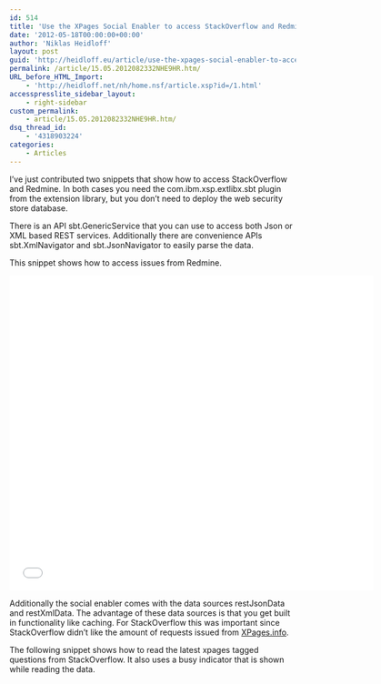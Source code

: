 ```yaml
---
id: 514
title: 'Use the XPages Social Enabler to access StackOverflow and Redmine'
date: '2012-05-18T00:00:00+00:00'
author: 'Niklas Heidloff'
layout: post
guid: 'http://heidloff.eu/article/use-the-xpages-social-enabler-to-access-stackoverflow-and-redmine/'
permalink: /article/15.05.2012082332NHE9HR.htm/
URL_before_HTML_Import:
    - 'http://heidloff.net/nh/home.nsf/article.xsp?id=/1.html'
accesspresslite_sidebar_layout:
    - right-sidebar
custom_permalink:
    - article/15.05.2012082332NHE9HR.htm/
dsq_thread_id:
    - '4318903224'
categories:
    - Articles
---
```


 I’ve just contributed two snippets that show how to access StackOverflow and Redmine. In both cases you need the com.ibm.xsp.extlibx.sbt plugin from the extension library, but you don’t need to deploy the web security store database.

 There is an API sbt.GenericService that you can use to access both Json or XML based REST services. Additionally there are convenience APIs sbt.XmlNavigator and sbt.JsonNavigator to easily parse the data.

 This snippet shows how to access issues from Redmine.

<iframe frameborder="0" height="554" scrolling="no" src="./1_files/widget.html" width="640"></iframe>

 Additionally the social enabler comes with the data sources restJsonData and restXmlData. The advantage of these data sources is that you get built in functionality like caching. For StackOverflow this was important since StackOverflow didn’t like the amount of requests issued from [XPages.info](http://xpages.info/so).

 The following snippet shows how to read the latest xpages tagged questions from StackOverflow. It also uses a busy indicator that is shown while reading the data.